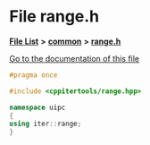 

# File range.h

[**File List**](files.md) **>** [**common**](dir_fe04c8fb910be76d82cd33e795163b9b.md) **>** [**range.h**](range_8h.md)

[Go to the documentation of this file](range_8h.md)


```C++
#pragma once

#include <cppitertools/range.hpp>

namespace uipc
{
using iter::range;
}
```


